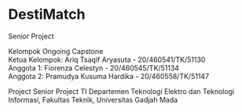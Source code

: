 # DestiMatch
Senior Project

Kelompok Ongoing Capstone  
Ketua Kelompok:  Ariq Tsaqif Aryasuta - 20/460541/TK/51130  
Anggota 1:  Fiorenza Celestyn - 20/460545/TK/51134  
Anggota 2:  Pramudya Kusuma Hardika - 20/460558/TK/51147

Project Senior Project TI
Departemen Teknologi Elektro dan Teknologi Informasi, Fakultas Teknik, 
Universitas Gadjah Mada
